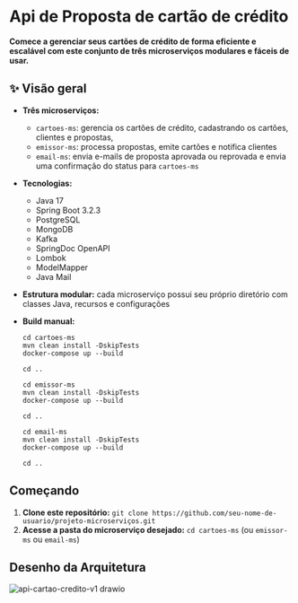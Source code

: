 # Api de Proposta de cartão de crédito

**Comece a gerenciar seus cartões de crédito de forma eficiente e escalável com este conjunto de três microserviços modulares e fáceis de usar.**

## ✨ Visão geral

* **Três microserviços:**
    * `cartoes-ms`: gerencia os cartões de crédito, cadastrando os cartões, clientes e propostas,
    * `emissor-ms`: processa propostas, emite cartões e notifica clientes
    * `email-ms`: envia e-mails de proposta aprovada ou reprovada e envia uma confirmação do status para `cartoes-ms`
      
* **Tecnologias:**
    * Java 17
    * Spring Boot 3.2.3
    * PostgreSQL
    * MongoDB
    * Kafka
    * SpringDoc OpenAPI
    * Lombok
    * ModelMapper
    * Java Mail
   
* **Estrutura modular:** cada microserviço possui seu próprio diretório com classes Java, recursos e configurações
* **Build manual:**
    ```
    cd cartoes-ms
    mvn clean install -DskipTests
    docker-compose up --build

    cd ..

    cd emissor-ms
    mvn clean install -DskipTests
    docker-compose up --build

    cd ..

    cd email-ms
    mvn clean install -DskipTests
    docker-compose up --build

    cd ..
    ```

##  Começando

1. **Clone este repositório:** `git clone https://github.com/seu-nome-de-usuario/projeto-microserviços.git`
2. **Acesse a pasta do microserviço desejado:** `cd cartoes-ms` (ou `emissor-ms` ou `email-ms`)

##  Desenho da Arquitetura

![api-cartao-credito-v1 drawio](https://github.com/pauloruszel/api-proposta-cartao-credito/assets/12766450/050ca266-7dbe-4601-84fd-8985e39c1b78)

